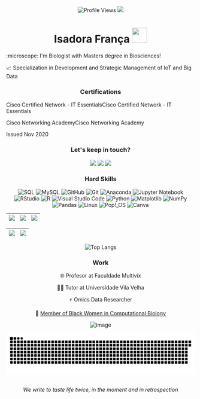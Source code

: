 <div align="center">
  <img src="https://komarev.com/ghpvc/?username=isadorafranca0&color=blue&style=flat" alt="Profile Views">
  <a href="https://github.com/isadorafranca/"><img src="https://img.shields.io/github/followers/isadorafranca?color=%234CC61E&label=GitHub%20Followers%20%3A"/></a>
</div>
<div align="center">

# Isadora França <img src="https://github.githubassets.com/images/icons/emoji/octocat.png" width="40" height="40">
</div>
:microscope: I'm Biologist with Masters degree in Biosciences!

:chart_with_upwards_trend: Specialization in Development and Strategic Management of IoT and Big Data

<div align="center">

### Certifications

</div>

Cisco Certified Network - IT EssentialsCisco Certified Network - IT Essentials

Cisco Networking AcademyCisco Networking Academy

Issued Nov 2020

<div align="center">
  
### Let's keep in touch? 
</div>
<div id="header" align="center">

 <a href="https://www.linkedin.com/in/isadorafranca/" target="_blank"><img src="https://img.shields.io/badge/linkedin-%230077B5.svg?style=for-the-badge&logo=linkedin&logoColor=white" target="_blank"></a>
 <a href="https://www.instagram.com/thereza.isadora/"><img src="https://img.shields.io/badge/Instagram-%23E4405F.svg?style=for-the-badge&logo=Instagram&logoColor=white" target="_blank"></a>
 <a href="mailto:isadorafranc@gmail.com"><img src="https://img.shields.io/badge/Gmail-D14836?style=for-the-badge&logo=gmail&logoColor=white" target="_blank"></a>

<div align="center">
  
### Hard Skills

</div>

![SQL](https://img.shields.io/badge/sql-954B3E?style=for-the-badge)
![MySQL](https://img.shields.io/badge/MySQL-00000F?style=for-the-badge&logo=mysql&logoColor=white&color=55522F)
![GitHub](https://img.shields.io/badge/GitHub-100000?style=for-the-badge&logo=github&logoColor=white&color=954B3E)
![Git](https://img.shields.io/badge/GIT-E44C30?style=for-the-badge&logo=git&logoColor=white&color=55522F)
![Anaconda](https://img.shields.io/badge/Anaconda-%2344A833.svg?style=for-the-badge&logo=anaconda&logoColor=white)
![Jupyter Notebook](https://img.shields.io/badge/jupyter-%23FA0F00.svg?style=for-the-badge&logo=jupyter&logoColor=white)
![RStudio](https://img.shields.io/badge/RStudio-4285F4?style=for-the-badge&logo=rstudio&logoColor=white)
![R](https://img.shields.io/badge/r-%23276DC3.svg?style=for-the-badge&logo=r&logoColor=white)
![Visual Studio Code](https://img.shields.io/badge/Visual%20Studio%20Code-0078d7.svg?style=for-the-badge&logo=visual-studio-code&logoColor=white)
![Python](https://img.shields.io/badge/python-3670A0?style=for-the-badge&logo=python&logoColor=ffdd54)
![Matplotlib](https://img.shields.io/badge/Matplotlib-%23ffffff.svg?style=for-the-badge&logo=Matplotlib&logoColor=black)
![NumPy](https://img.shields.io/badge/numpy-%23013243.svg?style=for-the-badge&logo=numpy&logoColor=white)
![Pandas](https://img.shields.io/badge/pandas-%23150458.svg?style=for-the-badge&logo=pandas&logoColor=white)
![Linux](https://img.shields.io/badge/Linux-FCC624?style=for-the-badge&logo=linux&logoColor=black)
![Pop!\_OS](https://img.shields.io/badge/Pop!_OS-48B9C7?style=for-the-badge&logo=Pop!_OS&logoColor=white)
![Canva](https://img.shields.io/badge/Canva-00C4CC?style=for-the-badge&logo=canva&logoColor=white&color=C2A842)


    
| ![](http://github-profile-summary-cards.vercel.app/api/cards/stats?username=isadorafranca&theme=calm) | ![](http://github-profile-summary-cards.vercel.app/api/cards/repos-per-language?username=isadorafranca&hide=Html&theme=calm) | ![](http://github-profile-summary-cards.vercel.app/api/cards/most-commit-language?username=isadorafranca&theme=calm) |
| :-: | :-: | :-: |

| ![](http://github-profile-summary-cards.vercel.app/api/cards/profile-details?username=isadorafranca&theme=calm) | ![](https://github-readme-streak-stats.herokuapp.com/?user=isadorafranca&hide_border=true&date_format=M%20j%5B%2C%20Y%5D&background=2D3742&stroke=2D3742&ring=6bbbca&fire=6bbbca&currStreakNum=fff&sideNums=6bbbca&currStreakLabel=6bbbca&sideLabels=fff&dates=fff) |
| :-: | :-: |


![Top Langs](https://github-readme-stats-git-masterrstaa-rickstaa.vercel.app/api/top-langs/?username=isadorafranca&bg_color=2D3742&border_color=6bbbca&title_color=6bbbca&text_color=6bbbca)

   
<div align="center">
  
### Work

</div>

🌐 Profesor at Faculdade Multivix

👨‍💻 Tutor at Universidade Vila Velha

⚡ Omics Data Researcher

🍃 [Member of Black Women in Computational Biology](https://www.blackwomencompbio.org/)

![image](https://github.com/isadorafranca/dio-lab-open-source/assets/56178162/c4f320ff-7f65-40d7-b1e3-518ec79d1c9c)

  ![Snake animation](https://github.com/isadorafranca/isadorafranca/blob/output/github-contribution-grid-snake.svg)
 ##
   *We write to taste life twice, in the moment and in retrospection*
